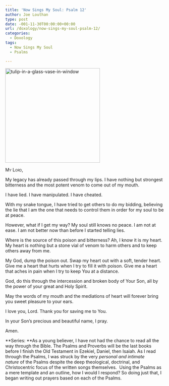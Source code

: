 ```yaml
---
title: 'Now Sings My Soul: Psalm 12'
author: Joe Louthan
type: post
date: -001-11-30T00:00:00+00:00
url: /doxology/now-sings-my-soul-psalm-12/
categories:
  - Doxology
tags:
  - Now Sings My Soul
  - Psalms

---
```

[<img class="alignright size-medium wp-image-1772" alt="tulip-in-a-glass-vase-in-window" src="https://i0.wp.com/theologic.us/wp-content/uploads/2013/01/tulip-in-a-glass-vase-in-window.jpg?resize=300%2C300" width="300" height="300" srcset="https://i0.wp.com/theologic.us/wp-content/uploads/2013/01/tulip-in-a-glass-vase-in-window.jpg?resize=300%2C300 300w, https://i0.wp.com/theologic.us/wp-content/uploads/2013/01/tulip-in-a-glass-vase-in-window.jpg?resize=150%2C150 150w, https://i0.wp.com/theologic.us/wp-content/uploads/2013/01/tulip-in-a-glass-vase-in-window.jpg?w=500 500w" sizes="(max-width: 300px) 100vw, 300px" data-recalc-dims="1" />][1]

<div style="font-variant: small-caps;">
  My Lord,
</div>

My legacy has already passed through my lips. I have nothing but strongest bitterness and the most potent venom to come out of my mouth.

I have lied. I have manipulated. I have cheated.

With my snake tongue, I have tried to get others to do my bidding, believing the lie that I am the one that needs to control them in order for my soul to be at peace.

However, what if I get my way? My soul still knows no peace. I am not at ease. I am not better now than before I started telling lies.

Where is the source of this poison and bitterness? Ah, I know it is my heart. My heart is nothing but a stone vial of venom to harm others and to keep others away from me.

My God, dump the poison out. Swap my heart out with a soft, tender heart. Give me a heart that hurts when I try to fill it with poison. Give me a heart that aches in pain when I try to keep You at a distance.

God, do this through the intercession and broken body of Your Son, all by the power of your great and Holy Spirit.

May the words of my mouth and the mediations of heart will forever bring you sweet pleasure to your ears.

I love you, Lord. Thank you for saving me to You.

In your Son’s precious and beautiful name, I pray.

Amen.

**Series: **As a young believer, I have not had the chance to read all the way through the Bible. The Psalms and Proverbs will be the last books before I finish the Old Testament in Ezekiel, Daniel, then Isaiah. As I read through the Psalms, I was struck by the very _personal and intimate nature_ of the Psalms despite the deep theological, doctrinal, and Christocentric focus of the written songs themselves.  Using the Psalms as a mere template and an outline, how I would I respond? So doing just that, I began writing out prayers based on each of the Psalms.

 [1]: https://i0.wp.com/theologic.us/wp-content/uploads/2013/01/tulip-in-a-glass-vase-in-window.jpg